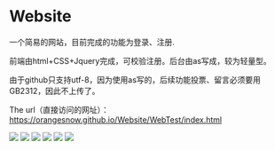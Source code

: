# Website
一个简易的网站，目前完成的功能为登录、注册.

前端由html+CSS+Jquery完成，可校验注册。后台由as写成，较为轻量型。

由于github只支持utf-8，因为使用as写的，后续功能投票、留言必须要用GB2312，因此不上传了。

The url（直接访问的网址）：https://orangesnow.github.io/Website/WebTest/index.html

<img src="img/01.png" />
<img src="img/02.png" />
<img src="img/03.png" />
<img src="img/04.png" />
<img src="img/05.png" />
<img src="img/06.png" />
